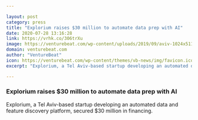 ```yaml
---

layout: post
category: press
title: "Explorium raises $30 million to automate data prep with AI"
date: 2020-07-28 13:16:28
link: https://vrhk.co/306trXu
image: https://venturebeat.com/wp-content/uploads/2019/09/aviv-1024x511.png?w=1200&strip=all
domain: venturebeat.com
author: "VentureBeat"
icon: https://venturebeat.com/wp-content/themes/vb-news/img/favicon.ico
excerpt: "Explorium, a Tel Aviv-based startup developing an automated data and feature discovery platform, secured $30 million in financing."

---
```


### Explorium raises $30 million to automate data prep with AI

Explorium, a Tel Aviv-based startup developing an automated data and feature discovery platform, secured $30 million in financing.